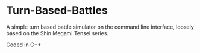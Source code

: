 # Turn-Based-Battles
A simple turn based battle simulator on the command line interface, loosely based on the Shin Megami Tensei series.

Coded in C++
